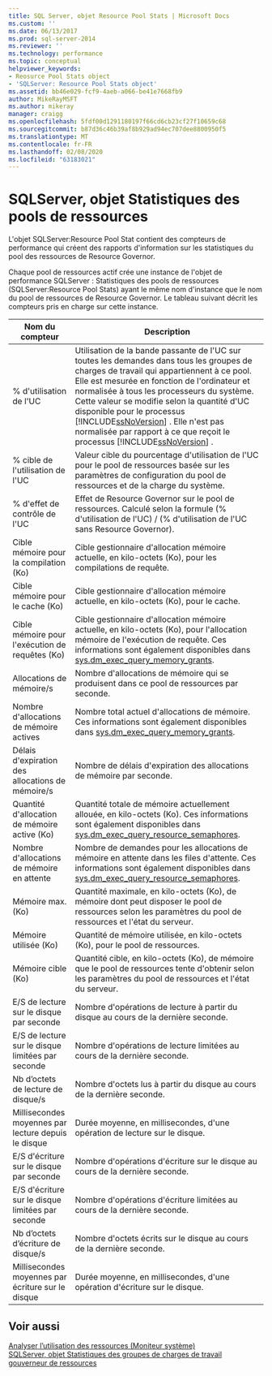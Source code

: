 ```yaml
---
title: SQL Server, objet Resource Pool Stats | Microsoft Docs
ms.custom: ''
ms.date: 06/13/2017
ms.prod: sql-server-2014
ms.reviewer: ''
ms.technology: performance
ms.topic: conceptual
helpviewer_keywords:
- Reosurce Pool Stats object
- 'SQLServer: Resource Pool Stats object'
ms.assetid: bb46e029-fcf9-4aeb-a066-be41e7668fb9
author: MikeRayMSFT
ms.author: mikeray
manager: craigg
ms.openlocfilehash: 5fdf00d1291180197f66cd6cb23cf27f10659c68
ms.sourcegitcommit: b87d36c46b39af8b929ad94ec707dee8800950f5
ms.translationtype: MT
ms.contentlocale: fr-FR
ms.lasthandoff: 02/08/2020
ms.locfileid: "63183021"
---
```

# <a name="sql-server-resource-pool-stats-object"></a>SQLServer, objet Statistiques des pools de ressources
  L'objet SQLServer:Resource Pool Stat contient des compteurs de performance qui créent des rapports d'information sur les statistiques du pool des ressources de Resource Governor.  
  
 Chaque pool de ressources actif crée une instance de l'objet de performance SQLServer : Statistiques des pools de ressources (SQLServer:Resource Pool Stats) ayant le même nom d'instance que le nom du pool de ressources de Resource Governor. Le tableau suivant décrit les compteurs pris en charge sur cette instance.  
  
|Nom du compteur|Description|  
|------------------|-----------------|  
|% d'utilisation de l'UC|Utilisation de la bande passante de l'UC sur toutes les demandes dans tous les groupes de charges de travail qui appartiennent à ce pool. Elle est mesurée en fonction de l'ordinateur et normalisée à tous les processeurs du système. Cette valeur se modifie selon la quantité d'UC disponible pour le processus [!INCLUDE[ssNoVersion](../../includes/ssnoversion-md.md)] . Elle n'est pas normalisée par rapport à ce que reçoit le processus [!INCLUDE[ssNoVersion](../../includes/ssnoversion-md.md)] .|  
|% cible de l'utilisation de l'UC|Valeur cible du pourcentage d'utilisation de l'UC pour le pool de ressources basée sur les paramètres de configuration du pool de ressources et de la charge du système.|  
|% d'effet de contrôle de l'UC|Effet de Resource Governor sur le pool de ressources. Calculé selon la formule (% d'utilisation de l'UC) / (% d'utilisation de l'UC sans Resource Governor).|  
|Cible mémoire pour la compilation (Ko)|Cible gestionnaire d'allocation mémoire actuelle, en kilo-octets (Ko), pour les compilations de requête.|  
|Cible mémoire pour le cache (Ko)|Cible gestionnaire d'allocation mémoire actuelle, en kilo-octets (Ko), pour le cache.|  
|Cible mémoire pour l'exécution de requêtes (Ko)|Cible gestionnaire d'allocation mémoire actuelle, en kilo-octets (Ko), pour l'allocation mémoire de l'exécution de requête. Ces informations sont également disponibles dans [sys.dm_exec_query_memory_grants](/sql/relational-databases/system-dynamic-management-views/sys-dm-exec-query-memory-grants-transact-sql).|  
|Allocations de mémoire/s|Nombre d'allocations de mémoire qui se produisent dans ce pool de ressources par seconde.|  
|Nombre d'allocations de mémoire actives|Nombre total actuel d'allocations de mémoire. Ces informations sont également disponibles dans [sys.dm_exec_query_memory_grants](/sql/relational-databases/system-dynamic-management-views/sys-dm-exec-query-memory-grants-transact-sql).|  
|Délais d'expiration des allocations de mémoire/s|Nombre de délais d'expiration des allocations de mémoire par seconde.|  
|Quantité d'allocation de mémoire active (Ko)|Quantité totale de mémoire actuellement allouée, en kilo-octets (Ko). Ces informations sont également disponibles dans [sys.dm_exec_query_resource_semaphores](/sql/relational-databases/system-dynamic-management-views/sys-dm-exec-query-resource-semaphores-transact-sql).|  
|Nombre d'allocations de mémoire en attente|Nombre de demandes pour les allocations de mémoire en attente dans les files d'attente. Ces informations sont également disponibles dans [sys.dm_exec_query_resource_semaphores](/sql/relational-databases/system-dynamic-management-views/sys-dm-exec-query-resource-semaphores-transact-sql).|  
|Mémoire max. (Ko)|Quantité maximale, en kilo-octets (Ko), de mémoire dont peut disposer le pool de ressources selon les paramètres du pool de ressources et l'état du serveur.|  
|Mémoire utilisée (Ko)|Quantité de mémoire utilisée, en kilo-octets (Ko), pour le pool de ressources.|  
|Mémoire cible (Ko)|Quantité cible, en kilo-octets (Ko), de mémoire que le pool de ressources tente d'obtenir selon les paramètres du pool de ressources et l'état du serveur.|  
|E/S de lecture sur le disque par seconde|Nombre d'opérations de lecture à partir du disque au cours de la dernière seconde.|  
|E/S de lecture sur le disque limitées par seconde|Nombre d'opérations de lecture limitées au cours de la dernière seconde.|  
|Nb d’octets de lecture de disque/s |Nombre d'octets lus à partir du disque au cours de la dernière seconde.|  
|Millisecondes moyennes par lecture depuis le disque|Durée moyenne, en millisecondes, d'une opération de lecture sur le disque.|  
|E/S d'écriture sur le disque par seconde|Nombre d'opérations d'écriture sur le disque au cours de la dernière seconde.|  
|E/S d'écriture sur le disque limitées par seconde|Nombre d'opérations d'écriture limitées au cours de la dernière seconde.|  
| Nb d’octets d’écriture de disque/s|Nombre d'octets écrits sur le disque au cours de la dernière seconde.|  
|Millisecondes moyennes par écriture sur le disque|Durée moyenne, en millisecondes, d'une opération d'écriture sur le disque.|  
  
## <a name="see-also"></a>Voir aussi  
 [Analyser l’utilisation des ressources &#40;Moniteur système&#41;](monitor-resource-usage-system-monitor.md)   
 [SQLServer, objet Statistiques des groupes de charges de travail](sql-server-workload-group-stats-object.md)   
 [gouverneur de ressources](../resource-governor/resource-governor.md)  
  
  
